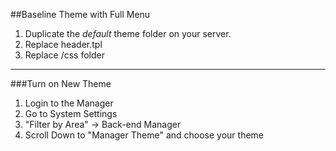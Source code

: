 ##Baseline Theme with Full Menu

1. Duplicate the *default* theme folder on your server.
2. Replace header.tpl
3. Replace /css folder

---

###Turn on New Theme

1. Login to the Manager
2. Go to System Settings
3. "Filter by Area" -> Back-end Manager
4. Scroll Down to "Manager Theme" and choose your theme